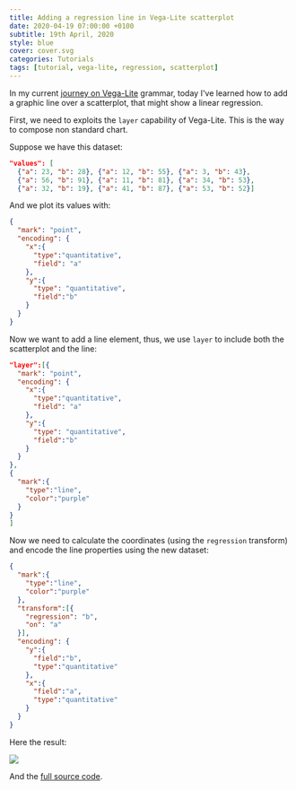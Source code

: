 ```yaml
---
title: Adding a regression line in Vega-Lite scatterplot
date: 2020-04-19 07:00:00 +0100
subtitle: 19th April, 2020
style: blue
cover: cover.svg
categories: Tutorials
tags: [tutorial, vega-lite, regression, scatterplot]
---
```


In my current [journey on Vega-Lite](/blog/a-first-vega-lite-specs-dive/) grammar, today I've learned how to add a graphic line over a scatterplot, that might show a linear regression.

First, we need to exploits the `layer` capability of Vega-Lite. This is the way to compose non standard chart.

Suppose we have this dataset:

```json
"values": [
  {"a": 23, "b": 28}, {"a": 12, "b": 55}, {"a": 3, "b": 43},
  {"a": 56, "b": 91}, {"a": 11, "b": 81}, {"a": 34, "b": 53},
  {"a": 32, "b": 19}, {"a": 41, "b": 87}, {"a": 53, "b": 52}]
```

And we plot its values with:

```json
{
  "mark": "point",
  "encoding": {
    "x":{
      "type":"quantitative", 
      "field": "a"
    },
    "y":{
      "type": "quantitative",
      "field":"b"
    }
  }
}
```

Now we want to add a line element, thus, we use `layer` to include both the scatterplot and the line:

```json
"layer":[{
  "mark": "point",
  "encoding": {
    "x":{
      "type":"quantitative", 
      "field": "a"
    },
    "y":{
      "type": "quantitative",
      "field":"b"
    }
  }
},
{
  "mark":{
    "type":"line",
    "color":"purple"
  }
}
]
```

Now we need to calculate the coordinates (using the `regression` transform) and encode the line properties using the new dataset:

```json
{
  "mark":{
    "type":"line",
    "color":"purple"
  },
  "transform":[{
    "regression": "b",
    "on": "a"
  }],
  "encoding": {
    "y":{
      "field":"b",
      "type":"quantitative"
    },
    "x":{
      "field":"a",
      "type":"quantitative"
    }
  }
}
```

Here the result:

![](/blog/assets/posts/adding-a-regression-line-in-vega-lite-scatterplot/cover.svg)

And the [full source code](https://vega.github.io/editor/#/url/vega-lite/N4KABGBEDuCWAmAXAFpAXGAbABmwGnCngENFj0xQIJIA3YgGwFcBTAZwoG1DrLJyMAJgDMeKACMKggBwBfMcH4UAjILGRJGAKxb5fAWFESKAFmHye1RQa2Z1msAE5le6yuX2K0lwqUZhJp7a5gS8EG7+asYYyo6ufmAmHtFg0gDs8TZGGhRagrIAuoQWNAzEAJ4sAE7onFRhkAC2xFUA1hSQAA4A9rAAdoiQoQ0sfQDG3fD9AOYU9WFQAB7o8wtQiOWdLOiQAI5MxAOwZIiwtNtilguQAGawLAzwHeRX1CVrkOUrr7yQG1sdfaHU4nM4XH7UW73R47SQQ2SvBG8d7hV5NFrtNCrX7-bZoSAMfrgtZQCYMbo1fGdJhVToMbaI4Y4qqHNg3CmNWrYyFVFjTXlsNiwbp9DqSJkNEXPSCIgoSmijCZTPqzDDcmhfLEQmh3B5PfHi7XrTZ4vYHI6g84ykkohrLLUknXQ-VKeUNXE7IEW0hg61rJFhAMQANFWRAA).


